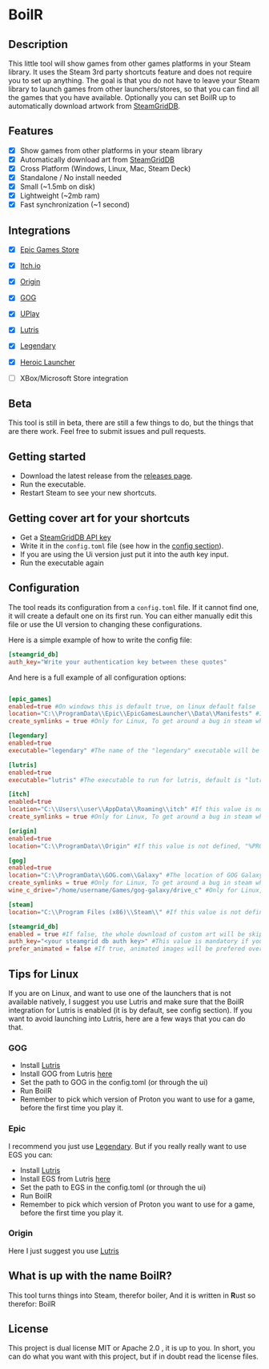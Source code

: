 # BoilR

## Description

This little tool will show games from other games platforms in your Steam library.
It uses the Steam 3rd party shortcuts feature and does not require you to set up anything.
The goal is that you do not have to leave your Steam library to launch games from other launchers/stores, so that you can find all the games that you have available.
Optionally you can set BoilR up to automatically download artwork from [SteamGridDB](https://www.steamgriddb.com/).

## Features

- [x] Show games from other platforms in your steam library
- [x] Automatically download art from [SteamGridDB](https://www.steamgriddb.com/)
- [x] Cross Platform (Windows, Linux, Mac, Steam Deck)
- [x] Standalone / No install needed
- [x] Small (~1.5mb on disk)
- [x] Lightweight (~2mb ram)
- [x] Fast synchronization (~1 second)

## Integrations

- [x] [Epic Games Store](https://www.epicgames.com/)
- [x] [Itch.io](https://itch.io/app)
- [x] [Origin](https://www.origin.com)
- [x] [GOG](https://www.gog.com/galaxy)
- [x] [UPlay](https://ubisoftconnect.com)
- [x] [Lutris](https://github.com/lutris/lutris)
- [x] [Legendary](https://github.com/derrod/legendary)
- [x] [Heroic Launcher](https://github.com/Heroic-Games-Launcher/HeroicGamesLauncher)
- [ ] XBox/Microsoft Store integration


## Beta

This tool is still in beta, there are still a few things to do, but the things that are there work.
Feel free to submit issues and pull requests.

## Getting started

- Download the latest release from the [releases page](https://github.com/PhilipK/BoilR/releases).
- Run the executable.
- Restart Steam to see your new shortcuts.

## Getting cover art for your shortcuts

- Get a [SteamGridDB API key](https://www.steamgriddb.com/profile/preferences/api)
- Write it in the `config.toml` file (see how in the [config section](#configuration)).
- If you are using the  Ui version just put it into the auth key input.
- Run the executable again

## Configuration

The tool reads its configuration from a `config.toml` file. If it cannot find one, it will create a default one on its first run.
You can either manually edit this file or use the UI version to changing these configurations.

Here is a simple example of how to write the config file:

```toml
[steamgrid_db]
auth_key="Write your authentication key between these quotes"
```

And here is a full example of all configuration options:

```toml

[epic_games]
enabled=true #On windows this is default true, on linux default false
location="C:\\ProgramData\\Epic\\EpicGamesLauncher\\Data\\Manifests" #If this value is not defined, the tool will try to find it automatically (only windows). If it can't find it, it will fail and tell you.
create_symlinks = true #Only for Linux, To get around a bug in steam where paths can not contain spaces, BoilR creates symlinks in ~/.boilr/link and uses those. 

[legendary]
enabled=true
executable="legendary" #The name of the "legendary" executable will be used, it is assumed to be on the path.

[lutris]
enabled=true
executable="lutris" #The executable to run for lutris, default is "lutris".

[itch]
enabled=true
location="C:\\Users\\user\\AppData\\Roaming\\itch" #If this value is not defined, "%APPDATA%itch" will be used on windows, and HOME/.config/itch on linux.
create_symlinks = true #Only for Linux, To get around a bug in steam where paths can not contain spaces, BoilR creates symlinks in ~/.boilr/link and uses those. 

[origin]
enabled=true
location="C:\\ProgramData\\Origin" #If this value is not defined, "%PROGRAMGDATA%origin" will be used on windows, and HOME/Games/origin/drive_c/ProgramData/Origin/ on linux.

[gog]
enabled=true
location="C:\\ProgramData\\GOG.com\\Galaxy" #The location of GOG Galaxy will default to this value if not defined on windows and "~/Games/gog-galaxy/drive_c/ProgramData/GOG.com/Galaxy" on linux.
create_symlinks = true #Only for Linux, To get around a bug in steam where paths can not contain spaces, BoilR creates symlinks in ~/.boilr/link and uses those. 
wine_c_drive="/home/username/Games/gog-galaxy/drive_c" #Only for Linux, Is mandatory on linux. 

[steam]
location="C:\\Program Files (x86)\\Steam\\" #If this value is not defined, the tool will try to find it automatically. If it can't find it, it will fail and tell you.

[steamgrid_db]
enabled = true #If false, the whole download of custom art will be skipped.
auth_key="<your steamgrid db auth key>" #This value is mandatory if you have steamgrid_db enabled.
prefer_animated = false #If true, animated images will be prefered over static images when downloading art.
```

## Tips for Linux

If you are on Linux, and want to use one of the launchers that is not available natively, I suggest you use Lutris and make sure that the BoilR integration for Lutris is enabled (it is by default, see config section). If you want to avoid launching into Lutris, here are a few ways that you can do that.

### GOG

- Install [Lutris](https://lutris.net/)
- Install GOG from Lutris [here](https://lutris.net/games/gog-galaxy/)
- Set the path to GOG in the config.toml (or through the ui)
- Run BoilR
- Remember to pick which version of Proton you want to use for a game, before the first time you play it.

### Epic

I recommend you just use [Legendary](https://github.com/derrod/legendary). But if you really really want to use EGS you can:

- Install [Lutris](https://lutris.net/)
- Install EGS from Lutris [here](https://lutris.net/games/epic-games-store/)
- Set the path to EGS in the config.toml (or through the ui)
- Run BoilR
- Remember to pick which version of Proton you want to use for a game, before the first time you play it.

### Origin

Here I just suggest you use [Lutris](https://lutris.net/games/origin/)

## What is up with the name BoilR?

This tool turns things into Steam, therefor boiler, And it is written in **R**ust so therefor: BoilR

## License

This project is dual license MIT or Apache 2.0 , it is up to you. In short, you can do what you want with this project, but if in doubt read the license files.
